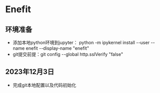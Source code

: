 # Enefit

## 环境准备
* 添加本地python环境到jupyter： python -m ipykernel install --user --name enefit --display-name "enefit"
* git提交前提：git config --global http.sslVerify "false"


## 2023年12月3日
* 完成git本地配置以及代码初始化